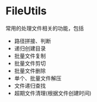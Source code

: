 # FileUtils
常用的处理文件相关的功能，包括

+ 路径拼接、判断
+ 递归创建目录
+ 批量文件复制
+ 批量文件剪切
+ 批量文件删除
+ 单个、批量文件解压
+ 文件递归查找
+ 超期文件清理(根据文件创建时间)

